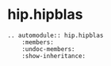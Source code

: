 # hip.hipblas

```{eval-rst}
.. automodule:: hip.hipblas
    :members:
    :undoc-members:
    :show-inheritance:
```
